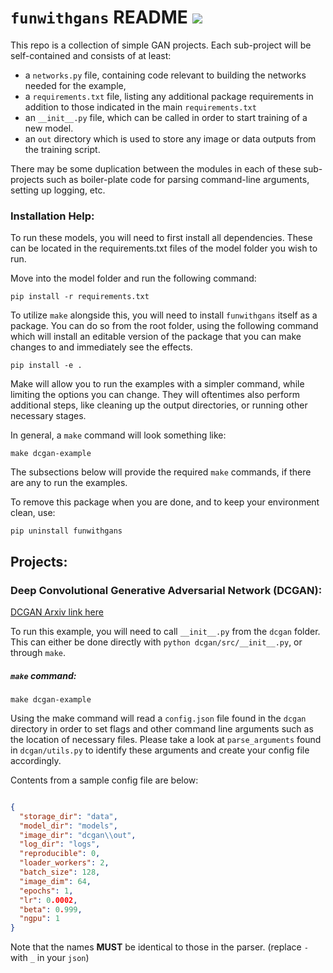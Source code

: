# `funwithgans` README  ![](https://travis-ci.com/tylercroberts/funwithgans.svg?branch=master)

This repo is a collection of simple GAN projects. Each sub-project will be self-contained and consists of at least:
- a `networks.py` file, containing code relevant to building the networks needed for the example,
- a `requirements.txt` file, listing any additional package requirements in addition to those indicated in the main `requirements.txt` 
- an `__init__.py` file, which can be called in order to start training of a new model.
- an `out` directory which is used to store any image or data outputs from the training script.

There may be some duplication between the modules in each of these sub-projects such as boiler-plate code for parsing command-line arguments, setting up logging, etc.


### Installation Help:
To run these models, you will need to first install all dependencies.
These can be located in the requirements.txt files of the model folder you wish to run.

Move into the model folder and run the following command:

`pip install -r requirements.txt`

To utilize `make` alongside this, you will need to install `funwithgans` itself as a package.
You can do so from the root folder, using the following command which will install an editable version
of the package that you can make changes to and immediately see the effects.

`pip install -e .`

Make will allow you to run the examples with a simpler command, while limiting the options you can change.
They will oftentimes also perform additional steps, like cleaning up the output directories, 
or running other necessary stages.

In general, a `make` command will look something like:

`make dcgan-example`

The subsections below will provide the required `make` commands, if there are any to run the examples.

To remove this package when you are done, and to keep your environment clean, use:

`pip uninstall funwithgans`

## Projects:

### Deep Convolutional Generative Adversarial Network (DCGAN):

[DCGAN Arxiv link here](https://arxiv.org/abs/1511.06434)

To run this example, you will need to call `__init__.py` from the `dcgan` folder.
This can either be done directly with `python dcgan/src/__init__.py`, or through `make`. 

##### `make` command:

`make dcgan-example`

Using the make command will read a `config.json` file found in the `dcgan` directory in order to set flags 
and other command line arguments such as the location of necessary files. Please take a look at `parse_arguments` 
found in `dcgan/utils.py` to identify these arguments and create your config file accordingly.

Contents from a sample config file are below:
```json

{
  "storage_dir": "data",
  "model_dir": "models",
  "image_dir": "dcgan\\out",
  "log_dir": "logs",
  "reproducible": 0,
  "loader_workers": 2,
  "batch_size": 128,
  "image_dim": 64,
  "epochs": 1,
  "lr": 0.0002,
  "beta": 0.999,
  "ngpu": 1
}

```

Note that the names **MUST** be identical to those in the parser. (replace `-` with `_` in your `json`)





